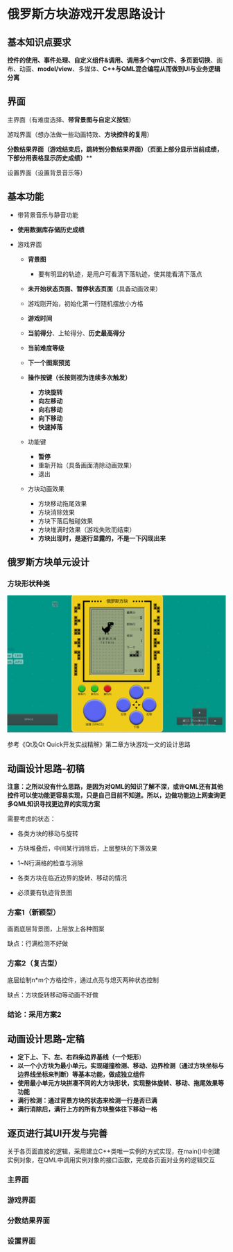 # 俄罗斯方块游戏开发思路设计

## 基本知识点要求

**控件的使用、事件处理、自定义组件&调用、调用多个qml文件、多页面切换**、画布、动画、**model/view**、多媒体、**C++与QML混合编程从而做到UI与业务逻辑分离**



## 界面

主界面（有难度选择、**带背景图与自定义按钮**）

游戏界面（想办法做一些动画特效、**方块控件的复用**）

**分数结果界面（游戏结束后，跳转到分数结果界面）（页面上部分显示当前成绩，下部分用表格显示历史成绩）****

设置界面（设置背景音乐等）





## 基本功能

- 带背景音乐与静音功能

- **使用数据库存储历史成绩**

- 游戏界面

  - **背景图**
    - 要有明显的轨迹，是用户可看清下落轨迹，使其能看清下落点
  - **未开始状态页面、暂停状态页面**（具备动画效果）
  - 游戏刚开始，初始化第一行随机摆放小方格
  - **游戏时间**
  - **当前得分**、上轮得分、**历史最高得分**
  - **当前难度等级**
  - **下一个图案预览**
  - **操作按键（长按则视为连续多次触发）**
    - **方块旋转**
    - **向左移动**
    - **向右移动**
    - **向下移动**
    - **快速掉落**

  - 功能键
    - **暂停**
    - 重新开始（具备画面清除动画效果）
    - 退出
  - 方块动画效果
    - 方块移动拖尾效果
    - 方块消除效果
    - 方块下落后触碰效果
    - 方块堆满时效果（游戏失败而结束）
    - **方块出现时，是逐行显露的，不是一下闪现出来**



## 俄罗斯方块单元设计

### 方块形状种类

![](.\图片\网络游戏参考图.bmp)





参考《Qt及Qt Quick开发实战精解》第二章方块游戏一文的设计思路





## 动画设计思路-初稿

**注意：之所以没有什么思路，是因为对QML的知识了解不深，或许QML还有其他控件可以使功能更容易实现，只是自己目前不知道。所以，边做功能边上网查询更多QML知识寻找更边界的实现方案**



需要考虑的状态：

- 各类方块的移动与旋转

- 方块堆叠后，中间某行消除后，上层整块的下落效果

- 1~N行满格的检查与消除

- 各类方块在临近边界的旋转、移动的情况

- 必须要有轨迹背景图

  

### 方案1（新颖型）

画面底层背景图，上层放上各种图案

缺点：行满检测不好做

### 方案2（复古型）

底层绘制n*m个方格控件，通过点亮与熄灭两种状态控制

缺点：方块旋转移动等动画不好做

### 结论：采用方案2







## 动画设计思路-定稿

- **定下上、下、左、右四条边界基线（一个矩形**）
- **以一个小方块为最小单元，实现碰撞检测、移动、边界检测（通过方块坐标与边界线坐标来判断）等基本功能，做成独立组件**
- **使用最小单元方块拼凑不同的大方块形状，实现整体旋转、移动、拖尾效果等功能**
- **满行检测：通过背景方块的状态来检测一行是否已满**
- **满行消除后，满行上方的所有方块整体往下移动一格**



## 逐页进行其UI开发与完善

关于各页面直接的逻辑，采用建立C++类唯一实例的方式实现，在main()中创建实例对象，在QML中调用实例对象的接口函数，完成各页面对业务的逻辑交互

### 主界面



### 游戏界面



### 分数结果界面



### 设置界面









